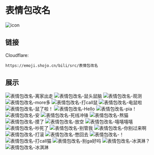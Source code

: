 # 表情包改名
![icon](https://emoji.shojo.cn/bili/src/表情包改名/icon.png)
## 链接
Cloudflare:
```
https://emoji.shojo.cn/bili/src/表情包改名
```
## 展示
![表情包改名-离家出走](https://emoji.shojo.cn/bili/src/表情包改名/表情包改名-离家出走.png)
![表情包改名-鼠头鼠脑](https://emoji.shojo.cn/bili/src/表情包改名/表情包改名-鼠头鼠脑.png)
![表情包改名-观测](https://emoji.shojo.cn/bili/src/表情包改名/表情包改名-观测.png)
![表情包改名-more多](https://emoji.shojo.cn/bili/src/表情包改名/表情包改名-more多.png)
![表情包改名-打call鼠](https://emoji.shojo.cn/bili/src/表情包改名/表情包改名-打call鼠.png)
![表情包改名-电鼠啦](https://emoji.shojo.cn/bili/src/表情包改名/表情包改名-电鼠啦.png)
![表情包改名-鼠了啦！](https://emoji.shojo.cn/bili/src/表情包改名/表情包改名-鼠了啦！.png)
![表情包改名-Hello](https://emoji.shojo.cn/bili/src/表情包改名/表情包改名-Hello.png)
![表情包改名-pia！](https://emoji.shojo.cn/bili/src/表情包改名/表情包改名-pia！.png)
![表情包改名-安](https://emoji.shojo.cn/bili/src/表情包改名/表情包改名-安.png)
![表情包改名-死线冲锋](https://emoji.shojo.cn/bili/src/表情包改名/表情包改名-死线冲锋.png)
![表情包改名-熬猫](https://emoji.shojo.cn/bili/src/表情包改名/表情包改名-熬猫.png)
![表情包改名-摸了](https://emoji.shojo.cn/bili/src/表情包改名/表情包改名-摸了.png)
![表情包改名-放空](https://emoji.shojo.cn/bili/src/表情包改名/表情包改名-放空.png)
![表情包改名-嘻嘻嘻嘻](https://emoji.shojo.cn/bili/src/表情包改名/表情包改名-嘻嘻嘻嘻.png)
![表情包改名-吵死了](https://emoji.shojo.cn/bili/src/表情包改名/表情包改名-吵死了.png)
![表情包改名-别管我](https://emoji.shojo.cn/bili/src/表情包改名/表情包改名-别管我.png)
![表情包改名-你别过来啊](https://emoji.shojo.cn/bili/src/表情包改名/表情包改名-你别过来啊.png)
![表情包改名-打滚](https://emoji.shojo.cn/bili/src/表情包改名/表情包改名-打滚.png)
![表情包改名-憋回去](https://emoji.shojo.cn/bili/src/表情包改名/表情包改名-憋回去.png)
![表情包改名-！](https://emoji.shojo.cn/bili/src/表情包改名/表情包改名-！.png)
![表情包改名-打call猫](https://emoji.shojo.cn/bili/src/表情包改名/表情包改名-打call猫.png)
![表情包改名-别ga好吗](https://emoji.shojo.cn/bili/src/表情包改名/表情包改名-别ga好吗.png)
![表情包改名-冰淇淋？](https://emoji.shojo.cn/bili/src/表情包改名/表情包改名-冰淇淋？.png)
![表情包改名-冰淇淋](https://emoji.shojo.cn/bili/src/表情包改名/表情包改名-冰淇淋.png)
